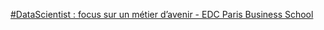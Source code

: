 [#DataScientist : focus sur un métier d’avenir - EDC Paris Business School](https://qi.tc/qi/119089)